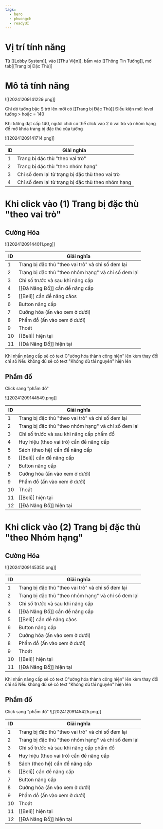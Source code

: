 ```yaml
---
tags:
  - hero
  - phuongch
  - readyUI
---
```

# Vị trí tính năng
Từ [[Lobby System]], vào [[Thư Viện]], bấm vào [[Thông Tin Tướng]], mở tab[[Trang bị Đặc Thù]]
# Mô tả tính năng

![[20241209141229.png]]

Chỉ dó tướng bậc S trở lên mới có [[Trang bị Đặc Thù]]
Điều kiện mở: level tướng > hoặc = 140

Khi tướng đạt cấp 140, người chơi có thể click vào 2 ô vai trò và nhóm hạng để mở khóa trang bị đặc thù của tướng

![[20241209141714.png]]

| ID  | Giải nghĩa                                        |
| --- | ------------------------------------------------- |
| 1   | Trang bị đặc thù "theo vai trò"                   |
| 2   | Trang bị đặc thù "theo nhóm hạng"                 |
| 3   | Chỉ số đem lại từ trạng bị đặc thù theo vai trò   |
| 4   | Chỉ số đem lại từ trạng bị đặc thù theo nhóm hạng |

# Khi click vào (1) Trang bị đặc thù "theo vai trò"
## Cường Hóa

![[20241209144011.png]]

| ID  | Giải nghĩa                                          |
| --- | --------------------------------------------------- |
| 1   | Trang bị đặc thù "theo vai trò" và chỉ số đem lại   |
| 2   | Trang bị đặc thù "theo nhóm hạng" và chỉ số đem lại |
| 3   | Chỉ số trước và sau khi nâng cấp                    |
| 4   | [[Đá Nâng Đồ]] cần để nâng cấp                      |
| 5   | [[Beli]] cần để nâng câos                           |
| 6   | Button nâng cấp                                     |
| 7   | Cường hóa (ấn vào xem ở dưới)                       |
| 8   | Phẩm đồ (ấn vào xem ở dưới)                         |
| 9   | Thoát                                               |
| 10  | [[Beli]] hiện tại                                   |
| 11  | [[Đá Nâng Đồ]] hiện tại                             |

Khi nhấn nâng cấp sẽ có text C"ường hóa thành công hiện" lên kèm thay đổi chỉ số
Nếu không đủ sẽ có text "Không đủ tài nguyên" hiện lên

## Phẩm đồ
Click sang "phẩm đồ"

![[20241209144549.png]]

| ID  | Giải nghĩa                                          |
| --- | --------------------------------------------------- |
| 1   | Trang bị đặc thù "theo vai trò" và chỉ số đem lại   |
| 2   | Trang bị đặc thù "theo nhóm hạng" và chỉ số đem lại |
| 3   | Chỉ số trước và sau khi nâng cấp phẩm đồ            |
| 4   | Huy hiệu (theo vai trò) cần để nâng cấp             |
| 5   | Sách (theo hệ) cần để nâng cấp                      |
| 6   | [[Beli]] cần để nâng cấp                            |
| 7   | Button nâng cấp                                     |
| 8   | Cường hóa (ấn vào xem ở dưới)                       |
| 9   | Phẩm đồ (ấn vào xem ở dưới)                         |
| 10  | Thoát                                               |
| 11  | [[Beli]] hiện tại                                   |
| 12  | [[Đá Nâng Đồ]] hiện tại                             |

# Khi click vào (2) Trang bị đặc thù "theo Nhóm hạng"

## Cường Hóa
![[20241209145350.png]]

| ID  | Giải nghĩa                                          |
| --- | --------------------------------------------------- |
| 1   | Trang bị đặc thù "theo vai trò" và chỉ số đem lại   |
| 2   | Trang bị đặc thù "theo nhóm hạng" và chỉ số đem lại |
| 3   | Chỉ số trước và sau khi nâng cấp                    |
| 4   | [[Đá Nâng Đồ]] cần để nâng cấp                      |
| 5   | [[Beli]] cần để nâng câos                           |
| 6   | Button nâng cấp                                     |
| 7   | Cường hóa (ấn vào xem ở dưới)                       |
| 8   | Phẩm đồ (ấn vào xem ở dưới)                         |
| 9   | Thoát                                               |
| 10  | [[Beli]] hiện tại                                   |
| 11  | [[Đá Nâng Đồ]] hiện tại                             |

Khi nhấn nâng cấp sẽ có text C"ường hóa thành công hiện" lên kèm thay đổi chỉ số
Nếu không đủ sẽ có text "Không đủ tài nguyên" hiện lên

## Phẩm đồ
Click sang "phẩm đồ"
![[20241209145425.png]]

| ID  | Giải nghĩa                                          |
| --- | --------------------------------------------------- |
| 1   | Trang bị đặc thù "theo vai trò" và chỉ số đem lại   |
| 2   | Trang bị đặc thù "theo nhóm hạng" và chỉ số đem lại |
| 3   | Chỉ số trước và sau khi nâng cấp phẩm đồ            |
| 4   | Huy hiệu (theo vai trò) cần để nâng cấp             |
| 5   | Sách (theo hệ) cần để nâng cấp                      |
| 6   | [[Beli]] cần để nâng cấp                            |
| 7   | Button nâng cấp                                     |
| 8   | Cường hóa (ấn vào xem ở dưới)                       |
| 9   | Phẩm đồ (ấn vào xem ở dưới)                         |
| 10  | Thoát                                               |
| 11  | [[Beli]] hiện tại                                   |
| 12  | [[Đá Nâng Đồ]] hiện tại                             |
